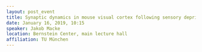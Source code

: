 ```yaml
---
layout: post_event
title: Synaptic dynamics in mouse visual cortex following sensory deprivation
date: January 16, 2019, 10:15
speaker: Jakob Macke
location: Bernstein Center, main lecture hall 
affiliation: TU München
--- 
```



